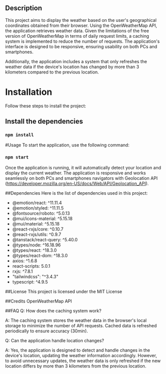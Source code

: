 
## Description
This project aims to display the weather based on the user's geographical coordinates obtained from their browser. 
Using the OpenWeatherMap API, the application retrieves weather data. 
Given the limitations of the free version of OpenWeatherMap in terms of daily request limits, a caching system is implemented to reduce the number of requests. 
The application's interface is designed to be responsive, ensuring usability on both PCs and smartphones. 

Additionally, the application includes a system that only refreshes the weather data if the device's location has changed by more than 3 kilometers compared to the previous location.

# Installation
Follow these steps to install the project:

## Install the dependencies
### `npm install`

#Usage
To start the application, use the following command:
### `npm start`

Once the application is running, it will automatically detect your location and display the current weather.
The application is responsive and works seamlessly on both PCs and smartphones navigators with Geolocation API 
(https://developer.mozilla.org/en-US/docs/Web/API/Geolocation_API).


##Dependencies
Here is the list of dependencies used in this project:

- @emotion/react: ^11.11.4
- @emotion/styled: ^11.11.5
- @fontsource/roboto: ^5.0.13
- @mui/icons-material: ^5.15.18
- @mui/material: ^5.15.18
- @react-rxjs/core: ^0.10.7
- @react-rxjs/utils: ^0.9.7
- @tanstack/react-query: ^5.40.0
- @types/node: ^16.18.96
- @types/react: ^18.3.0
- @types/react-dom: ^18.3.0
- axios: ^1.6.8
- react-scripts: 5.0.1
- rxjs: ^7.8.1
- "tailwindcss": "^3.4.3"
- typescript: ^4.9.5

##License
This project is licensed under the MIT License

##Credits
OpenWeatherMap API

##FAQ
Q: How does the caching system work?

A: The caching system stores the weather data in the browser's local storage to minimize the number of API requests. 
Cached data is refreshed periodically to ensure accuracy (30min).

Q: Can the application handle location changes?

A: Yes, the application is designed to detect and handle changes in the device's location, updating the weather information accordingly. However, to avoid unnecessary updates, the weather data is only refreshed if the new location differs by more than 3 kilometers from the previous location.
